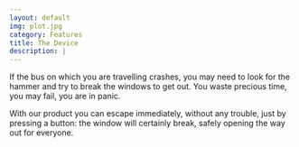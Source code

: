 ```yaml
---
layout: default
img: plot.jpg
category: Features
title: The Device
description: |
---
```

  If the bus on which you are travelling crashes, you may need to look for the hammer and try to break the windows to get out. You waste precious time, you may fail, you are in panic.

  With our product you can escape immediately, without any trouble, just by pressing a button: the window will certainly break, safely opening the way out for everyone. 